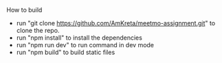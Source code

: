 How to build 
- run "git clone https://github.com/AmKreta/meetmo-assignment.git" to clone the repo.
- run "npm install" to install the dependencies
- run "npm run dev" to run command in dev mode
- run "npm build" to build static files